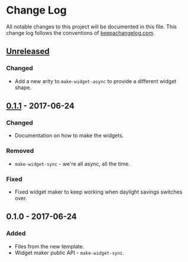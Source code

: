 # Change Log
All notable changes to this project will be documented in this file. This change log follows the conventions of [keepachangelog.com](http://keepachangelog.com/).

## [Unreleased]
### Changed
- Add a new arity to `make-widget-async` to provide a different widget shape.

## [0.1.1] - 2017-06-24
### Changed
- Documentation on how to make the widgets.

### Removed
- `make-widget-sync` - we're all async, all the time.

### Fixed
- Fixed widget maker to keep working when daylight savings switches over.

## 0.1.0 - 2017-06-24
### Added
- Files from the new template.
- Widget maker public API - `make-widget-sync`.

[Unreleased]: https://github.com/your-name/clojure_noob/compare/0.1.1...HEAD
[0.1.1]: https://github.com/your-name/clojure_noob/compare/0.1.0...0.1.1
